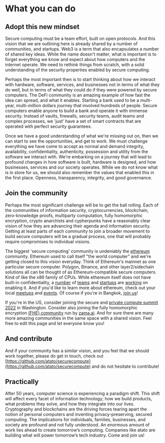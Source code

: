 # What you can do

## Adopt this new mindset

Secure computing must be a team effort, built on open protocols. And this vision that we are outlining here is already shared by a number of communities, and startups. Web3 is a term that also encapsulates a number of shared key ideas. While the name doesn't matter, what is important is to forget everything we know and expect about how computers and the internet operate. We need to rethink things from scratch, with a solid understanding of the security properties enabled by secure computing. 

Perhaps the most important then is to start thinking about how we interact with hardware, software, services, and businesses not in terms of what they do well, but in terms of what they could do if they were powered by secure computers. The DeFi community is an amazing example of how fast the idea can spread, and what it enables. Starting a bank used to be a multi-year, multi-million dollars journey that involved hundreds of people. Secure computers enable anyone to build a bank and operate it with immense security. Instead of vaults, firewalls, security teams, audit teams and complex processes, we 'just' have a set of smart contracts that are operated with perfect security guarantees. 

Once we have a good understanding of what we're missing out on, then we can start to see the opportunities, and get to work. We must challenge everything we have come to accept as normal and demand integrity, availability, confidentiality, authenticity, possession and utility from the software we interact with. We're embarking on a journey that will lead to profound changes in how software is built, hardware is designed, and how businesses, services and our society operates. While we do not know what is in store for us, we should also remember the values that enabled this in the first place. Openness, transparency, integrity, and good governance.

## Join the community

Perhaps the most significant challenge will be to get the ball rolling. Each of the communities of information security, cryptocurrencies, blockchain, zero-knowledge proofs, multiparty computation, fully homomorphic encryption, crypto anarchists and cypherpunks have a reasonably clear vision of how they are advancing their agenda and information security. Getting at least parts of each community to join a broader movement to build secure computers will be a gradual process, one that will probably require compromises to individual visions.

The biggest 'secure computing' community is undeniably the [ethereum](http://ethereum.org/) community. Ethereum used to call itself "the world computer" and we're getting closed to this vision everyday. Think of Ethereum's mainnet as one particular secure computer. Polygon, Binance, and other layer2/sidechain solutions all can be thought of as Ethereum-compatible secure computers. Kind of like the x86 family of CPUs. While ethereum itself does not have built-in confidentiality, a [number](https://www.deco.works/) of [teams](https://www.enigma.co/) and [startups](https://aztec.network/) are [working](https://scrt.network/) on enabling it. And if you'd like to learn more about ethereum, check out your local [meetups](https://www.meetup.com/find/?keywords=ethereum&source=EVENTS) and [events](https://www.eventbrite.com/). Of course if you're in Bangkok, [join us](https://www.meetup.com/bkkblockchain/)!

If you're in the US, consider joining the secure and [private compute summit 2022](https://www.kisacoresearch.com/events/secure-and-private-compute-summit) in Washington. Consider also joining the fully homomorphic encryption [\(FHE\) community](https://www.meetup.com/fhe-org/) run by [zama.ai](https://zama.ai/). And for sure there are many more amazing communities in the same space with a shared vision. Feel free to edit this page and let everyone know you!

## And contribute

And if your community has a similar vision, and you feel that we should work together, please do get in touch, check out [https://github.com/atato/securecompute](https://github.com/atato/securecompute) and do not hesitate to contribute! 

## Practically

After 50 years, computer science is experiencing a paradigm shift. This shift will affect every facet of information technology; how we build products, what problems they solve, and how they integrate into our lives. Cryptography and blockchains are the driving forces tearing apart the notion of personal computers and inventing privacy-preserving, secured computing. The implications for individuals, families, businesses, and society are profound and not fully understood. An enormous amount of work lies ahead to create tomorrow’s computing. Companies like atato are building what will power tomorrow’s tech industry. Come and join us!

